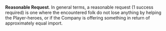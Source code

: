 **Reasonable Request**. In general terms, a reasonable request (1 success required) is one where the encountered folk do not lose anything by helping the Player-heroes, or if the Company is offering something in return of approximately equal import.